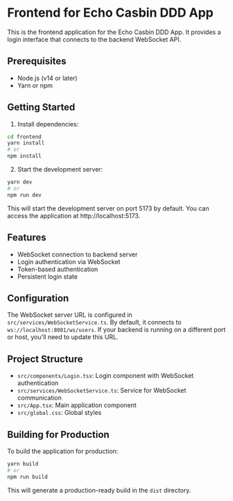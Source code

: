 # Frontend for Echo Casbin DDD App

This is the frontend application for the Echo Casbin DDD App. It provides a login interface that connects to the backend WebSocket API.

## Prerequisites

- Node.js (v14 or later)
- Yarn or npm

## Getting Started

1. Install dependencies:

```bash
cd frontend
yarn install
# or
npm install
```

2. Start the development server:

```bash
yarn dev
# or
npm run dev
```

This will start the development server on port 5173 by default. You can access the application at http://localhost:5173.

## Features

- WebSocket connection to backend server
- Login authentication via WebSocket
- Token-based authentication
- Persistent login state

## Configuration

The WebSocket server URL is configured in `src/services/WebSocketService.ts`. By default, it connects to `ws://localhost:8081/ws/users`. If your backend is running on a different port or host, you'll need to update this URL.

## Project Structure

- `src/components/Login.tsx`: Login component with WebSocket authentication
- `src/services/WebSocketService.ts`: Service for WebSocket communication
- `src/App.tsx`: Main application component
- `src/global.css`: Global styles

## Building for Production

To build the application for production:

```bash
yarn build
# or
npm run build
```

This will generate a production-ready build in the `dist` directory.